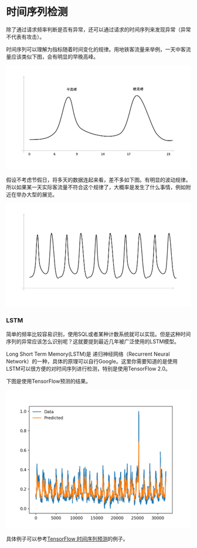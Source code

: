 # 时间序列检测

除了通过请求频率判断是否有异常，还可以通过请求的时间序列来发现异常（异常不代表有攻击）。

时间序列可以理解为指标随着时间变化的规律。用地铁客流量来举例，一天中客流量应该类似下图，会有明显的早晚高峰。

![早晚高峰](images/早晚高峰.jpg)

假设不考虑节假日，将多天的数据连起来看，差不多如下图。有明显的波动规律。所以如果某一天实际客流量不符合这个规律了，大概率是发生了什么事情，例如附近在举办大型的展览。

![早晚高峰时间序列](images/早晚高峰时间序列.jpg)

### LSTM

简单的频率比较容易识别，使用SQL或者某种计数系统就可以实现。但是这种时间序列的异常应该怎么识别呢？这就要提到最近几年被广泛使用的LSTM模型。

Long Short Term Memory(LSTM)是 递归神经网络（Recurrent Neural Network）的一种，具体的原理可以自行Google。这里你需要知道的是使用LSTM可以很方便的对时间序列进行检测，特别是使用TensorFlow 2.0。

下图是使用TensorFlow预测的结果。

![time_series_LSTM](images/time_series_LSTM.png)

具体例子可以参考[TensorFlow 时间序列预测](https://www.tensorflow.org/tutorials/structured_data/time_series)的例子。
